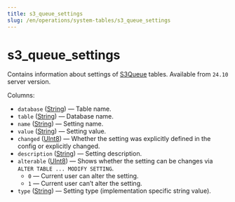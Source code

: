 ```yaml
---
title: s3_queue_settings
slug: /en/operations/system-tables/s3_queue_settings
---
```

# s3_queue_settings

Contains information about settings of [S3Queue](../../engines/table-engines/integrations/s3queue.md) tables.
Available from `24.10` server version.

Columns:

- `database` ([String](../../sql-reference/data-types/string.md)) — Table name.
- `table` ([String](../../sql-reference/data-types/string.md)) — Database name.
- `name` ([String](../../sql-reference/data-types/string.md)) — Setting name.
- `value` ([String](../../sql-reference/data-types/string.md)) — Setting value.
- `changed` ([UInt8](../../sql-reference/data-types/int-uint.md#uint-ranges)) — Whether the setting was explicitly defined in the config or explicitly changed.
- `description` ([String](../../sql-reference/data-types/string.md)) — Setting description.
- `alterable` ([UInt8](../../sql-reference/data-types/int-uint.md#uint-ranges)) — Shows whether the setting can be changes via `ALTER TABLE ... MODIFY SETTING`.
    - `0` — Current user can alter the setting.
    - `1` — Current user can’t alter the setting.
- `type` ([String](../../sql-reference/data-types/string.md)) — Setting type (implementation specific string value).
